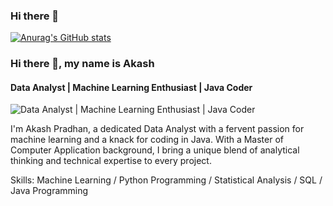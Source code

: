 ### Hi there 👋

[![Anurag's GitHub stats](https://github-readme-stats.vercel.app/api?username=Akash)](https://github.com/anuraghazra/github-readme-stats)

### Hi there 👋, my name is Akash
#### Data Analyst | Machine Learning Enthusiast | Java Coder
![Data Analyst | Machine Learning Enthusiast | Java Coder](https://www.canva.com/design/DAF8_rGSopk/eeslf42kvm1cpwkewrgmow/edit?utm_content=DAF8_rGSopk&utm_campaign=designshare&utm_medium=link2&utm_source=sharebutton)

 I'm Akash Pradhan, a dedicated Data Analyst with a fervent passion for machine learning and a knack for coding in Java. With a Master of Computer Application background, I bring a unique blend of analytical thinking and technical expertise to every project.

Skills: Machine Learning / Python Programming / Statistical Analysis / SQL  / Java Programming






